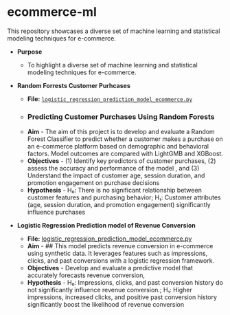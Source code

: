 # ecommerce-ml
This repository showcases a diverse set of machine learning and statistical modeling techniques for e-commerce.

* **Purpose** 
  - To highlight a diverse set of machine learning and statistical modeling techniques for e-commerce.
 
* **Random Forrests Customer Purhcases**
  - **File:** [`logistic_regression_prediction_model_ecommerce.py`](https://github.com/h-hedman/ecommerce-ml/blob/main/logistic_regression_prediction_model_ecommerce.py)
  - ### Predicting Customer Purchases Using Random Forests  
  - **Aim** - The aim of this project is to develop and evaluate a Random Forest Classifier to predict whether a customer makes a purchase on an e-commerce platform based on demographic and behavioral factors. Model outcomes are compared with LightGMB and XGBoost.
  - **Objectives** - (1) Identify key predictors of customer purchases, (2) assess the accuracy and performance of the model , and (3) Understand the impact of customer age, session duration, and promotion engagement on purchase decisions
  - **Hypothesis** - H₀: There is no significant relationship between customer features and purchasing behavior; H₁: Customer attributes (age, session duration, and promotion engagement) significantly influence purchases
* **Logistic Regression Prediction model of Revenue Conversion**
  - **File:** [logistic_regression_prediction_model_ecommerce.py](https://raw.githubusercontent.com/h-hedman/ecommerce-ml/refs/heads/main/logistic_regression_prediction_model_ecommerce.py)  
  - **Aim** - ## This model predicts revenue conversion in e-commerce using synthetic data. It leverages features such as impressions, clicks, and past conversions with a logistic regression framework. 
  - **Objectives** - Develop and evaluate a predictive model that accurately forecasts revenue conversion, 
  - **Hypothesis** - H₀: Impressions, clicks, and past conversion history do not significantly influence revenue conversion.; H₁: Higher impressions, increased clicks, and positive past conversion history significantly boost the likelihood of revenue conversion


